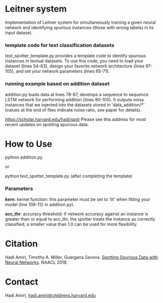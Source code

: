 # Leitner system 

Implementation of Leitner system for simultaneously training a given neural 
network and identifying spurious instances (those with wrong labels) in its 
input dataset. 

### template code for text classification datasets
text_spotter_template.py provides a template code to identify spurious 
instances in textual datasets. To use this code, you need to load your dataset 
(lines 54-63), design your favorite network architecture (lines 97-105), and 
set your network parameters (lines 65-71). 

### running example based on addition dataset
addition.py loads data at lines 78-87, develops a sequence to sequence 
LSTM network for performing addition (lines 90-105). It outputs noisy instances 
that we injected into the datasets stored in 'data_addition/*' (values at the 
end of files indicate noise ratio, see paper for details).

https://scholar.harvard.edu/hadi/spot
Please see this address for most recent updates on spotting spurious data. 

# How to Use
python addition.py

or 

python text_spotter_template.py (after completing the template)

### Parameters 
**kern**: kernel function: this parameter must be set to 'lit' when fitting 
your model (line 108-112 in addition.py).
            
**acc_thr**: accuracy threshold: if network accuracy against an instance is greater 
than or equal to acc_thr, the spotter treats the instance as correctly classified; a 
smaller value than 1.0 can be used for more flexibility.



# Citation
Hadi Amiri, Timothy A. Miller, Guergana Savova. [Spotting Spurious Data with Neural Networks](http://aclweb.org/anthology/N18-1182). NAACL 2018. 

# Contact
Hadi Amiri, hadi.amiri@childrens.harvard.edu

